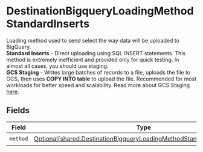 # DestinationBigqueryLoadingMethodStandardInserts

Loading method used to send select the way data will be uploaded to BigQuery. <br/><b>Standard Inserts</b> - Direct uploading using SQL INSERT statements. This method is extremely inefficient and provided only for quick testing. In almost all cases, you should use staging. <br/><b>GCS Staging</b> - Writes large batches of records to a file, uploads the file to GCS, then uses <b>COPY INTO table</b> to upload the file. Recommended for most workloads for better speed and scalability. Read more about GCS Staging <a href="https://docs.airbyte.com/integrations/destinations/bigquery#gcs-staging">here</a>.


## Fields

| Field                                                                                                                                                      | Type                                                                                                                                                       | Required                                                                                                                                                   | Description                                                                                                                                                |
| ---------------------------------------------------------------------------------------------------------------------------------------------------------- | ---------------------------------------------------------------------------------------------------------------------------------------------------------- | ---------------------------------------------------------------------------------------------------------------------------------------------------------- | ---------------------------------------------------------------------------------------------------------------------------------------------------------- |
| `method`                                                                                                                                                   | [Optional[shared.DestinationBigqueryLoadingMethodStandardInsertsMethod]](undefined/models/shared/destinationbigqueryloadingmethodstandardinsertsmethod.md) | :heavy_check_mark:                                                                                                                                         | N/A                                                                                                                                                        |